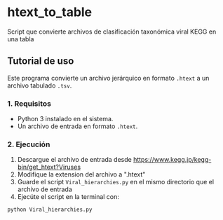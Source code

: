 # htext_to_table
Script que convierte archivos de clasificación taxonómica viral KEGG en una tabla

## Tutorial de uso

Este programa convierte un archivo jerárquico en formato `.htext` a un archivo tabulado `.tsv`.

### 1. Requisitos

* Python 3 instalado en el sistema.
* Un archivo de entrada en formato `.htext`.


### 2. Ejecución
1. Descargue el archivo de entrada desde https://www.kegg.jp/kegg-bin/get_htext?Viruses
2. Modifique la extension del archivo a ".htext"
3. Guarde el script  `Viral_hierarchies.py` en el mismo directorio que el archivo de entrada
4. Ejecúte el script en la terminal con:
```bash
python Viral_hierarchies.py
```
